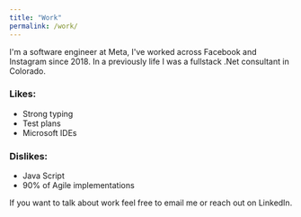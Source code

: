 ```yaml
---
title: "Work"
permalink: /work/
---
```

I'm a software engineer at Meta, I've worked across Facebook and Instagram since 2018. In a previously life I was a fullstack .Net consultant in Colorado.

### Likes:
- Strong typing 
- Test plans
- Microsoft IDEs

### Dislikes:
- Java Script
- 90% of Agile implementations 

If you want to talk about work feel free to email me or reach out on LinkedIn. 